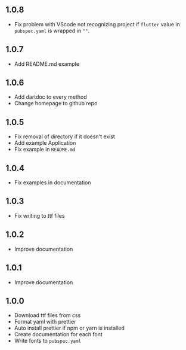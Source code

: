 ## 1.0.8

- Fix problem with VScode not recognizing project if `flutter` value in `pubspec.yaml` is wrapped in `""`.

## 1.0.7

- Add README.md example

## 1.0.6

- Add dartdoc to every method
- Change homepage to github repo

## 1.0.5

- Fix removal of directory if it doesn't exist
- Add example Application
- Fix example in `README.md`

## 1.0.4

- Fix examples in documentation

## 1.0.3

- Fix writing to ttf files

## 1.0.2

- Improve documentation

## 1.0.1

- Improve documentation

## 1.0.0

- Download ttf files from css
- Format yaml with prettier
- Auto install prettier if npm or yarn is installed
- Create documentation for each font
- Write fonts to `pubspec.yaml`
